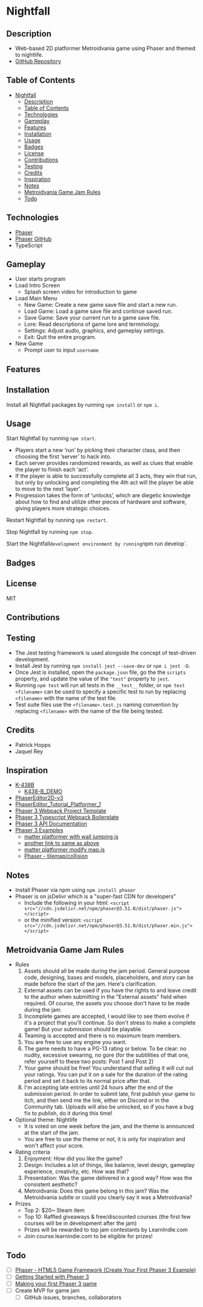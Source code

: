 # Nightfall

## Description

- Web-based 2D platformer Metroidvania game using Phaser and themed to nightlife.
- [GitHub Repository](https://github.com/phopps/nightfall)

## Table of Contents

- [Nightfall](#nightfall)
  - [Description](#description)
  - [Table of Contents](#table-of-contents)
  - [Technologies](#technologies)
  - [Gameplay](#gameplay)
  - [Features](#features)
  - [Installation](#installation)
  - [Usage](#usage)
  - [Badges](#badges)
  - [License](#license)
  - [Contributions](#contributions)
  - [Testing](#testing)
  - [Credits](#credits)
  - [Inspiration](#inspiration)
  - [Notes](#notes)
  - [Metroidvania Game Jam Rules](#metroidvania-game-jam-rules)
  - [Todo](#todo)

## Technologies

- [Phaser](http://phaser.io/)
- [Phaser GitHub](https://github.com/photonstorm/phaser)
- TypeScript

## Gameplay

- User starts program
- Load Intro Screen
  - Splash screen video for introduction to game
- Load Main Menu
  - New Game: Create a new game save file and start a new run.
  - Load Game: Load a game save file and continue saved run.
  - Save Game: Save your current run to a game save file.
  - Lore: Read descriptions of game lore and terminology.
  - Settings: Adjust audio, graphics, and gameplay settings.
  - Exit: Quit the entire program.
- New Game
  - Prompt user to input `username`

<!-- TODO: New/Load/Save Game, Lore, Settings, Exit descriptions and functionality -->

## Features

<!-- The game takes place over a series of ‘runs’, one run represents hacking through a single ‘layer’ of a simulation of reality.

Turn based combat is cooldown-based, with no required secondary resource except for major powers.

Upgrades are handled via Hardware and Software. Abilities (mostly active, some passive) are handled by software, and Hardware modifies core stats, and has passives that dramatically change other behaviors. -->

<!-- TODO: Why build it? What problems does it solve? What has been learned while working on it? -->

## Installation

Install all Nightfall packages by running `npm install` or `npm i`.

## Usage

Start Nightfall by running `npm start`.

- Players start a new ‘run’ by picking their character class, and then choosing the first ‘server’ to hack into.
- Each server provides randomized rewards, as well as clues that enable the player to finish each ‘act’.
- If the player is able to successfully complete all 3 acts, they win that run, but only by unlocking and completing the 4th act will the player be able to move to the next ‘layer’.
- Progression takes the form of ‘unlocks’, which are diegetic knowledge about how to find and utilize other pieces of hardware and software, giving players more strategic choices.

Restart Nightfall by running `npm restart`.

Stop Nightfall by running `npm stop`.

Start the Nightfall` development environment by running `npm run develop`.

## Badges

<!-- TODO: Add badges displaying repository information -->

## License

MIT

## Contributions

<!-- TODO: How to contribute? -->

## Testing

- The Jest testing framework is used alongside the concept of test-driven development.
- Install Jest by running `npm install jest --save-dev` or `npm i jest -D`.
- Once Jest is installed, open the `package.json` file, go the the `scripts` property, and update the value of the `"test"` property to `jest`.
- Running `npm test` will run all tests in the `__test__` folder, or `npm test <filename>` can be used to specify a specific test to run by replacing `<filename>` with the name of the test file.
- Test suite files use the `<filename>.test.js` naming convention by replacing `<filename>` with the name of the file being tested.

## Credits

<!-- TODO: Link profile urls -->

- Patrick Hopps
- Jaquel Rey

## Inspiration

- [K-438B](https://github.com/huhmiel-games/K-438B)
  - [K438-B_DEMO](https://blunt76.itch.io/k438-b-beta)
- [PhaserEditor2D-v3](https://github.com/PhaserEditor2D/PhaserEditor2D-v3)
- [PhaserEditor_Tutorial_Platformer_1](https://github.com/PhaserEditor2D/PhaserEditor_Tutorial_Platformer_1)
- [Phaser 3 Webpack Project Template](https://github.com/photonstorm/phaser3-project-template)
- [Phaser 3 Typescript Webpack Boilerplate](https://github.com/troyedwardsjr/phaser3-typescript-webpack)
- [Phaser 3 API Documentation](https://github.com/photonstorm/phaser3-docs)
- [Phaser 3 Examples](https://github.com/photonstorm/phaser3-examples)
  - [matter platformer with wall jumping.js](https://labs.phaser.io/view.html?src=src/tilemap/collision/matter%20platformer%20with%20wall%20jumping.js&v=3.60.0-beta.14)
  - [another link to same as above](https://labs.phaser.io/edit.html?src=src/tilemap/collision/matter%20platformer%20with%20wall%20jumping.js)
  - [matter platformer modify map.js](https://labs.phaser.io/view.html?src=src/tilemap/collision/matter%20platformer%20with%20wall%20jumping.js)
  - [Phaser - tilemap/collision](https://labs.phaser.io/index.html?dir=tilemap/collision/&q=)

## Notes

- Install Phaser via npm using `npm install phaser`
- Phaser is on jsDelivr which is a "super-fast CDN for developers"
  - Include the following in your html: `<script src="//cdn.jsdelivr.net/npm/phaser@3.51.0/dist/phaser.js"></script>`
  - or the minified version: `<script src="//cdn.jsdelivr.net/npm/phaser@3.51.0/dist/phaser.min.js"></script>`

## Metroidvania Game Jam Rules

- Rules
  1. Assets should all be made during the jam period. General purpose code, designing, bases and models, placeholders, and story can be made before the start of the jam. Here's clarification.
  2. External assets can be used if you have the rights to and leave credit to the author when submitting in the "External assets" field when required. Of course, the assets you choose don't have to be made during the jam.
  3. Incomplete games are accepted, I would like to see them evolve if it's a project that you'll continue. So don't stress to make a complete game! But your submission should be playable.
  4. Teaming is accepted and there is no maximum team members.
  5. You are free to use any engine you want.
  6. The game needs to have a PG-13 rating or below. To be clear: no nudity, excessive swearing, no gore (for the subtilities of that one, refer yourself to these two posts: Post 1 and Post 2)
  7. Your game should be free! You understand that selling it will cut out your ratings. You can put it on a sale for the duration of the rating period and set it back to its normal price after that.
  8. I'm accepting late entries until 24 hours after the end of the submission period. In order to submit late, first publish your game to itch, and then send me the link, either on Discord or in the Community tab. Uploads will also be unlocked, so if you have a bug fix to publish, do it during this time!
- Optional theme: Nightlife
  - It is voted on one week before the jam, and the theme is announced at the start of the jam.
  - You are free to use the theme or not, it is only for inspiration and won't affect your score.
- Rating criteria
  1. Enjoyment: How did you like the game?
  2. Design:  Includes a lot of things, like balance, level design, gameplay experience, creativity, etc. How was that?
  3. Presentation: Was the game delivered in a good way? How was the consistent aesthetic?
  4. Metroidvania: Does this game belong in this jam? Was the Metroidvania subtle or could you clearly say it was a Metroidvania?
- Prizes
  - Top 2:  $20~ Steam item
  - Top 10:  Raffled giveaways & free/discounted courses (the first few courses will be in development  after the jam)
  - Prizes will be rewarded to top jam contestants by LearnIndie.com
  - Join course.learnindie.com to be eligible for prizes!

## Todo

- [ ] [Phaser - HTML5 Game Framework (Create Your First Phaser 3 Example)](https://newdocs.phaser.io/docs/3.55.2)
- [ ] [Getting Started with Phaser 3](https://phaser.io/tutorials/getting-started-phaser3/index)
- [ ] [Making your first Phaser 3 game](https://phaser.io/tutorials/making-your-first-phaser-3-game/part1)
- [ ] Create MVP for game jam
  - [ ] GitHub issues, branches, collaborators

